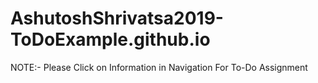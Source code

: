 # AshutoshShrivatsa2019-ToDoExample.github.io
NOTE:- Please Click on Information in Navigation For To-Do Assignment
